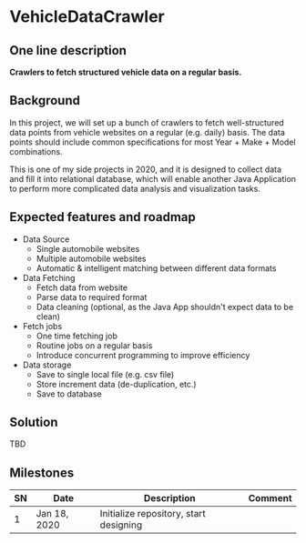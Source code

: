 # VehicleDataCrawler

## One line description
**Crawlers to fetch structured vehicle data on a regular basis.**

## Background
In this project, we will set up a bunch of crawlers to fetch well-structured data points from vehicle websites on a regular (e.g. daily) basis. The data points should include common specifications for most Year + Make + Model combinations.

This is one of my side projects in 2020, and it is designed to collect data and fill it into relational database, which will enable another Java Application to perform more complicated data analysis and visualization tasks.

## Expected features and roadmap
- Data Source
  - Single automobile websites
  - Multiple automobile websites
  - Automatic & intelligent matching between different data formats
- Data Fetching
  - Fetch data from website
  - Parse data to required format
  - Data cleaning (optional, as the Java App shouldn't expect data to be clean)
- Fetch jobs
  - One time fetching job
  - Routine jobs on a regular basis
  - Introduce concurrent programming to improve efficiency
- Data storage
  - Save to single local file (e.g. csv file)
  - Store increment data (de-duplication, etc.)
  - Save to database

## Solution
TBD

## Milestones

|SN|Date|Description|Comment|
|--|--|--|--|
|1|Jan 18, 2020|Initialize repository, start designing|
